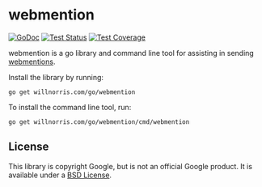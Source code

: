 # webmention

[![GoDoc](https://godoc.org/willnorris.com/go/webmention?status.svg)](https://godoc.org/willnorris.com/go/webmention)
[![Test Status](https://github.com/willnorris/webmention/workflows/tests/badge.svg)](https://github.com/willnorris/webmention/actions?query=workflow%3Atests)
[![Test Coverage](https://codecov.io/gh/willnorris/webmention/branch/master/graph/badge.svg)](https://codecov.io/gh/willnorris/webmention)

webmention is a go library and command line tool for assisting in sending
[webmentions](http://indiewebcamp.com/Webmention).

Install the library by running:

    go get willnorris.com/go/webmention

To install the command line tool, run:

    go get willnorris.com/go/webmention/cmd/webmention

## License

This library is copyright Google, but is not an official Google product.  It is
available under a [BSD License][].

[BSD License]: LICENSE
